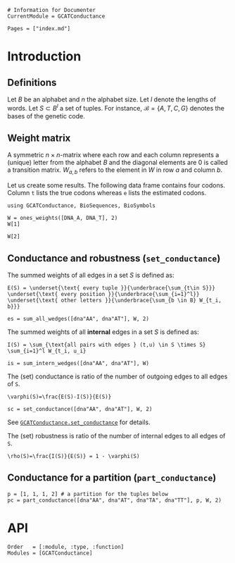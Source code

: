 ```@meta
# Information for Documenter
CurrentModule = GCATConductance
```

```@contents
Pages = ["index.md"]
```

# Introduction

## Definitions

Let $B$ be an alphabet and $n$ the alphabet size. Let $l$ denote the lengths of words. Let $S\subset B^l$ a set of tuples. For instance, $\mathcal{B} = \{A, T, C, G\}$ denotes the bases of the genetic code.

## Weight matrix

A symmetric $n \times n$-matrix where each row and each column represents a (unique) letter from the alphabet $B$ and the diagonal elements are 0 is called a transition matrix.
$W_{a,b}$ refers to the element in $W$ in row $a$ and column $b$.

Let us create some results. The following data frame contains four codons. 
Column `t` lists the true codons whereas `e` lists the estimated codons.

```@example rt
using GCATConductance, BioSequences, BioSymbols

W = ones_weights([DNA_A, DNA_T], 2)
W[1]
```
```@example rt
W[2]
```

## Conductance and robustness (`set_conductance`)

The summed weights of all edges in a set $S$ is defined as:

``
E(S) =
\underset{\text{ every tuple }}{\underbrace{\sum_{t\in S}}}
\underset{\text{ every position }}{\underbrace{\sum_{i=1}^l}}
\underset{\text{ other letters }}{\underbrace{\sum_{b \in B} W_{t_i, b}}}
``

```@example rt
es = sum_all_wedges([dna"AA", dna"AT"], W, 2)
```

The summed weights of all __internal__ edges in a set $S$ is defined as:

``I(S) = \sum_{\text{all pairs with edges } (t,u) \in S \times S} \sum_{i=1}^l W_{t_i, u_i}``

```@example rt
is = sum_intern_wedges([dna"AA", dna"AT"], W)
```

The (set) conductance is ratio of the number of outgoing edges to all edges of ``S``.

``\varphi(S)=\frac{E(S)-I(S)}{E(S)}``

```@example rt
sc = set_conductance([dna"AA", dna"AT"], W, 2)
```

See [`GCATConductance.set_conductance`](@ref) for details.

The (set) robustness is ratio of the number of internal edges to all edges of ``S``.

``\rho(S)=\frac{I(S)}{E(S)} = 1 - \varphi(S)``

## Conductance for a partition (`part_conductance`)

```@example rt
p = [1, 1, 1, 2] # a partition for the tuples below
pc = part_conductance([dna"AA", dna"AT", dna"TA", dna"TT"], p, W, 2)
```

# API

```@autodocs
Order   = [:module, :type, :function]
Modules = [GCATConductance]
```
